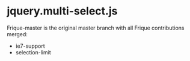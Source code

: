 # jquery.multi-select.js

Frique-master is the original master branch with all Frique contributions merged:
- ie7-support
- selection-limit
